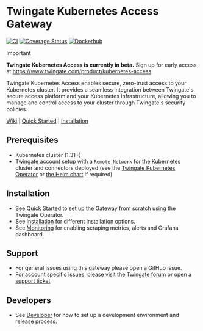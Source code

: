 # Twingate Kubernetes Access Gateway

[![CI](https://github.com/Twingate/kubernetes-access-gateway/actions/workflows/ci.yaml/badge.svg?branch=master)](https://github.com/Twingate/kubernetes-access-gateway/actions/workflows/ci.yaml)
[![Coverage Status](https://coveralls.io/repos/github/Twingate/kubernetes-access-gateway/badge.svg?branch=master&t=iFagz6)](https://coveralls.io/github/Twingate/kubernetes-access-gateway?branch=master)
[![Dockerhub](https://img.shields.io/badge/dockerhub-images-info.svg?logo=Docker)](https://hub.docker.com/r/twingate/kubernetes-access-gateway)

> [!IMPORTANT]
> **Twingate Kubernetes Access is currently in beta.** Sign up for early access at https://www.twingate.com/product/kubernetes-access.

Twingate Kubernetes Access enables secure, zero-trust access to your Kubernetes cluster. It provides a seamless integration between Twingate's secure access platform and your Kubernetes infrastructure, allowing you to manage and control access to your cluster through Twingate's security policies.

[Wiki][1]  |  [Quick Started][2]  |  [Installation][3]

[1]: https://github.com/Twingate/kubernetes-access-gateway/wiki
[2]: https://github.com/Twingate/kubernetes-access-gateway/wiki/Quick-Start-Guide
[3]: https://github.com/Twingate/kubernetes-access-gateway/wiki/Installation

## Prerequisites

- Kubernetes cluster (1.31+)
- Twingate account setup with a `Remote Network` for the Kubernetes cluster and
 connectors deployed (see the [Twingate Kubernetes Operator](https://github.com/Twingate/kubernetes-operator) or [the Helm chart](https://github.com/Twingate/helm-charts)
 if required)

## Installation

- See [Quick Started](https://github.com/Twingate/kubernetes-access-gateway/wiki/Quick-Start-Guide) to set up the Gateway from scratch using the Twingate Operator.
- See [Installation](https://github.com/Twingate/kubernetes-access-gateway/wiki/Installation) for different installation options.
- See [Monitoring](https://github.com/Twingate/kubernetes-access-gateway/wiki/Monitoring) for enabling scraping metrics, alerts and Grafana dashboard.

## Support

- For general issues using this gateway please open a GitHub issue.
- For account specific issues, please visit the [Twingate forum](https://forum.twingate.com/)
 or open a [support ticket](https://help.twingate.com/)

## Developers

- See [Developer](https://github.com/Twingate/kubernetes-access-gateway/wiki/Developers) for how to set up a development environment and release process.
